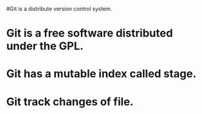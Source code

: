 #Git is a distribute version control system.

# Git is a free software distributed under the GPL.  

# Git has a mutable index called stage.

# Git track changes of file.



